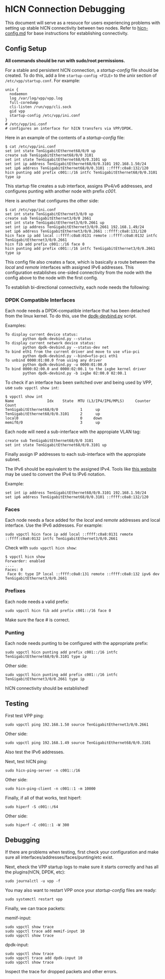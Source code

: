 # hICN Connection Debugging

This document will serve as a resouce for users experiencing problems with setting up stable hICN connectivity between two nodes. Refer to [hicn-config.md](https://github.com/cbmckni/hicn-genomics/blob/master/node-setup/hicn-config.md) for base instructions for establishing connectivity. 

## Config Setup

**All commands should be run with sudo/root permissions.**

For a stable and persistent hICN connection, a *startup-config* file should be created. To do this, add a line `startup-config <FILE>` to the *unix* section of `/etc/vpp/startup.conf`. For example:

```
unix {
  nodaemon
  log /var/log/vpp/vpp.log
  full-coredump
  cli-listen /run/vpp/cli.sock
  gid vpp
  startup-config /etc/vpp/ini.conf
}
# /etc/vpp/ini.conf
# configures an interface for hICN transfers via VPP/DPDK.
```

Here in an example of the contents of a *startup-config* file:

```
$ cat /etc/vpp/ini.conf
set int state TenGigabitEthernet68/0/0 up
create sub TenGigabitEthernet68/0/0 3101
set int state TenGigabitEthernet68/0/0.3101 up
set int ip address TenGigabitEthernet68/0/0.3101 192.168.1.50/24
set ip6 address TenGigabitEthernet68/0/0.3101 ::ffff:c0a8:132/120
hicn punting add prefix c001::/16 intfc TenGigabitEthernet68/0/0.3101 type ip
```

This startup file creates a sub interface, assigns IPv4/v6 addresses, and configures punting with another node with prefix *c001*.

Here is another that configures the other side:

```
$ cat /etc/vpp/ini.conf
set int state TenGigabitEthernet3/0/0 up
create sub TenGigabitEthernet3/0/0 2661
set int state TenGigabitEthernet3/0/0.2661 up
set int ip address TenGigabitEthernet3/0/0.2661 192.168.1.49/24
set ip6 address TenGigabitEthernet3/0/0.2661 ::ffff:c0a8:131/120
hicn face ip add local ::ffff:c0a8:0131 remote ::ffff:c0a8:0132 intfc TenGigabitEthernet3/0/0.2661
hicn fib add prefix c001::/16 face 0
hicn punting add prefix c001::/16 intfc TenGigabitEthernet3/0/0.2661 type ip
```

This config file also creates a face, which is basically a route between the *local* and *remote* interfaces with assigned IPv6 addresses. This configuration establishes one-sided connectivity from the node with the config above to the node with the first config.

To establish bi-directional connectivity, each node needs the following:

### DPDK Compatible Interfaces

Each node needs a DPDK-compatible interface that has been detached from the linux kernel. To do this, use the [dpdk-devbind.py](https://github.com/DPDK/dpdk/blob/main/usertools/dpdk-devbind.py) script.

Examples:
```
To display current device status:
        python dpdk-devbind.py --status
To display current network device status:
        python dpdk-devbind.py --status-dev net
To bind eth1 from the current driver and move to use vfio-pci
        python dpdk-devbind.py --bind=vfio-pci eth1
To unbind 0000:01:00.0 from using any driver
        python dpdk-devbind.py -u 0000:01:00.0
To bind 0000:02:00.0 and 0000:02:00.1 to the ixgbe kernel driver
        python dpdk-devbind.py -b ixgbe 02:00.0 02:00.1
```

To check if an interface has been switched over and being used by VPP, use `sudo vppctl show int`:

```
$ vppctl show int
Name               Idx    State  MTU (L3/IP4/IP6/MPLS)     Counter          Count
TenGigabitEthernet68/0/0          1      up 
TenGigabitEthernet68/0/0.3101     2      up           
local0                            0     down          
memif0/0                          3      up   
```

Each node will need a sub-interface with the appropiate VLAN tag:

```
create sub TenGigabitEthernet68/0/0 3101
set int state TenGigabitEthernet68/0/0.3101 up
```

Finally assign IP addresses to each sub-interface with the appropiate subnet.

The IPv6 should be equivalent to the assigned IPv4. Tools like [this website](https://iplocation.io/ipv4-to-ipv6) may be used to convert the IPv4 to IPv6 notation.

Example: 

```
set int ip address TenGigabitEthernet68/0/0.3101 192.168.1.50/24
set ip6 address TenGigabitEthernet68/0/0.3101 ::ffff:c0a8:132/120
```

### Faces

Each node needs a face added for the *local* and *remote* addresses and local interface. Use the IPv6 addresses. For example: 

`sudo vppctl hicn face ip add local ::ffff:c0a8:0131 remote ::ffff:c0a8:0132 intfc TenGigabitEthernet3/0/0.2661`

Check with `sudo vppctl hicn show`: 

```
$ vppctl hicn show
Forwarder: enabled
....
Faces: 0
 Face 0: type IP local ::ffff:c0a8:131 remote ::ffff:c0a8:132 ipv6 dev TenGigabitEthernet3/0/0.2661
```

### Prefixes

Each node needs a valid prefix:

`sudo vppctl hicn fib add prefix c001::/16 face 0`

Make sure the face # is correct.

### Punting

Each node needs punting to be configured with the appropriate prefix:

`sudo vppctl hicn punting add prefix c001::/16 intfc TenGigabitEthernet68/0/0.3101 type ip`

Other side:

`sudo vppctl hicn punting add prefix c001::/16 intfc TenGigabitEthernet3/0/0.2661 type ip`

hICN connectivity should be established!

## Testing

First test VPP ping:

`sudo vppctl ping 192.168.1.50 source TenGigabitEthernet3/0/0.2661`

Other side:

`sudo vppctl ping 192.168.1.49 source TenGigabitEthernet68/0/0.3101`

Also test the IPv6 addresses.

Next, test hICN ping:

`sudo hicn-ping-server -n c001::/16`

Other side:

`sudo hicn-ping-client -n c001::1 -m 10000`

Finally, if all of that works, test hiperf:

`sudo hiperf -S c001::/64`

Other side:

`sudo hiperf -C c001::1 -W 300`

## Debugging

If there are problems when testing, first check your configuration and make sure all interfaces/addresses/faces/punting/etc exist.

Next, eheck the VPP startup logs to make sure it starts correctly and has all the plugins(hICN, DPDK, etc):

`sudo journalctl -u vpp -f`

You may also want to restart VPP once your *startup-config* files are ready:

`sudo systemctl restart vpp`

Finally, we can trace packets:

memif-input:

```
sudo vppctl show trace
sudo vppctl trace add memif-input 10
sudo vppctl show trace
```

dpdk-input:

```
sudo vppctl show trace
sudo vppctl trace add dpdk-input 10
sudo vppctl show trace
```

Inspect the trace for dropped packets and other errors. 





